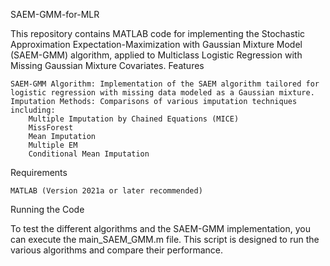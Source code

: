 SAEM-GMM-for-MLR

This repository contains MATLAB code for implementing the Stochastic Approximation Expectation-Maximization with Gaussian Mixture Model (SAEM-GMM) algorithm, applied to Multiclass Logistic Regression with Missing Gaussian Mixture Covariates.
Features

    SAEM-GMM Algorithm: Implementation of the SAEM algorithm tailored for logistic regression with missing data modeled as a Gaussian mixture.
    Imputation Methods: Comparisons of various imputation techniques including:
        Multiple Imputation by Chained Equations (MICE)
        MissForest
        Mean Imputation
        Multiple EM
        Conditional Mean Imputation

Requirements

    MATLAB (Version 2021a or later recommended)

Running the Code

To test the different algorithms and the SAEM-GMM implementation, you can execute the main_SAEM_GMM.m file. This script is designed to run the various algorithms and compare their performance.
